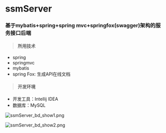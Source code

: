 # ssmServer
### 基于mybatis+spring+spring mvc+springfox(swagger)架构的服务接口后端
> #### 所用技术
* spring
* springmvc
* mybatis
* spring Fox: 生成API在线文档
> #### 开发环境
* 开发工具：Intellij IDEA
* 数据库：MySQL

![ssmServer_bd_show1.png](https://raw.githubusercontent.com/caojiele/make_wheel/master/img-folder/ssmServer_bd_show1.png)

![ssmServer_bd_show2.png](https://raw.githubusercontent.com/caojiele/make_wheel/master/img-folder/ssmServer_bd_show2.png)


